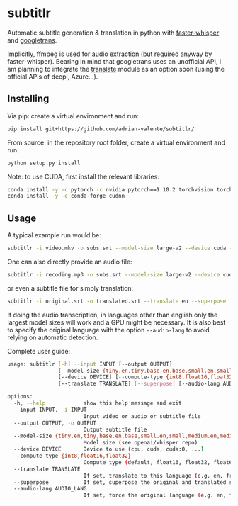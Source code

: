 # subtitlr
Automatic subtitle generation &amp; translation in python with [faster-whisper](https://github.com/guillaumekln/faster-whisper) and [googletrans](https://github.com/ssut/py-googletrans).

Implicitly, ffmpeg is used for audio extraction (but required anyway by faster-whisper). Bearing in mind that googletrans uses an unofficial API, I am planning to integrate the [translate](https://github.com/terryyin/translate-python) module as an option soon (using the official APIs of deepl, Azure...).

## Installing
Via pip: create a virtual environment and run:
```sh
pip install git+https://github.com/adrian-valente/subtitlr/
```
From source: in the repository root folder, create a virtual environment and run:
```sh
python setup.py install
```
Note: to use CUDA, first install the relevant libraries:
```sh
conda install -y -c pytorch -c nvidia pytorch==1.10.2 torchvision torchaudio cudatoolkit=11.3  # Adapt to your CUDA version
conda install -y -c conda-forge cudnn
```

## Usage
A typical example run would be:
```sh
subtitlr -i video.mkv -o subs.srt --model-size large-v2 --device cuda --translate en --superpose
```
One can also directly provide an audio file:
```sh
subtitlr -i recoding.mp3 -o subs.srt --model-size large-v2 --device cuda --translate en --superpose
```
or even a subtitle file for simply translation:
```sh
subtitlr -i original.srt -o translated.srt --translate en --superpose
```
If doing the audio transcription, in languages other than english only the largest model sizes will work and a GPU might be necessary. It is also best to specify the original language with the option `--audio-lang` to avoid relying on automatic detection.

Complete user guide:
```sh
usage: subtitlr [-h] --input INPUT [--output OUTPUT]
                [--model-size {tiny.en,tiny,base.en,base,small.en,small,medium.en,medium,large-v1,large-v2,large}]
                [--device DEVICE] [--compute-type {int8,float16,float32}]
                [--translate TRANSLATE] [--superpose] [--audio-lang AUDIO_LANG]

options:
  -h, --help            show this help message and exit
  --input INPUT, -i INPUT
                        Input video or audio or subtitle file
  --output OUTPUT, -o OUTPUT
                        Output subtitle file
  --model-size {tiny.en,tiny,base.en,base,small.en,small,medium.en,medium,large-v1,large-v2,large}
                        Model size (see openai/whisper repo)
  --device DEVICE       Device to use (cpu, cuda, cuda:0, ...)
  --compute-type {int8,float16,float32}
                        Compute type (default, float16, float32, float64)
  --translate TRANSLATE
                        If set, translate to this language (e.g. en, fr, es, ...)
  --superpose           If set, superpose the original and translated subtitles
  --audio-lang AUDIO_LANG
                        If set, force the original language (e.g. en, fr, es, ...)
```
